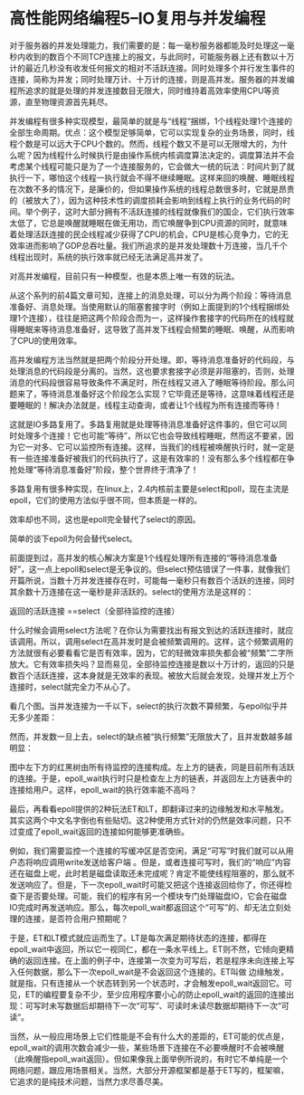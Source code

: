 # 高性能网络编程5–IO复用与并发编程

对于服务器的并发处理能力，我们需要的是：每一毫秒服务器都能及时处理这一毫秒内收到的数百个不同TCP连接上的报文，与此同时，可能服务器上还有数以十万计的最近几秒没有收发任何报文的相对不活跃连接。同时处理多个并行发生事件的连接，简称为并发；同时处理万计、十万计的连接，则是高并发。服务器的并发编程所追求的就是处理的并发连接数目无限大，同时维持着高效率使用CPU等资源，直至物理资源首先耗尽。  

并发编程有很多种实现模型，最简单的就是与“线程”捆绑，1个线程处理1个连接的全部生命周期。优点：这个模型足够简单，它可以实现复杂的业务场景，同时，线程个数是可以远大于CPU个数的。然而，线程个数又不是可以无限增大的，为什么呢？因为线程什么时候执行是由操作系统内核调度算法决定的，调度算法并不会考虑某个线程可能只是为了一个连接服务的，它会做大一统的玩法：时间片到了就执行一下，哪怕这个线程一执行就会不得不继续睡眠。这样来回的唤醒、睡眠线程在次数不多的情况下，是廉价的，但如果操作系统的线程总数很多时，它就是昂贵的（被放大了），因为这种技术性的调度损耗会影响到线程上执行的业务代码的时间。举个例子，这时大部分拥有不活跃连接的线程就像我们的国企，它们执行效率太低了，它总是唤醒就睡眠在做无用功，而它唤醒争到CPU资源的同时，就意味着处理活跃连接的民企线程减少获得了CPU的机会，CPU是核心竞争力，它的无效率进而影响了GDP总吞吐量。我们所追求的是并发处理数十万连接，当几千个线程出现时，系统的执行效率就已经无法满足高并发了。  

对高并发编程，目前只有一种模型，也是本质上唯一有效的玩法。  

从这个系列的前4篇文章可知，连接上的消息处理，可以分为两个阶段：等待消息准备好、消息处理。当使用默认的阻塞套接字时（例如上面提到的1个线程捆绑处理1个连接），往往是把这两个阶段合而为一，这样操作套接字的代码所在的线程就得睡眠来等待消息准备好，这导致了高并发下线程会频繁的睡眠、唤醒，从而影响了CPU的使用效率。  

高并发编程方法当然就是把两个阶段分开处理。即，等待消息准备好的代码段，与处理消息的代码段是分离的。当然，这也要求套接字必须是非阻塞的，否则，处理消息的代码段很容易导致条件不满足时，所在线程又进入了睡眠等待阶段。那么问题来了，等待消息准备好这个阶段怎么实现？它毕竟还是等待，这意味着线程还是要睡眠的！解决办法就是，线程主动查询，或者让1个线程为所有连接而等待！  

这就是IO多路复用了。多路复用就是处理等待消息准备好这件事的，但它可以同时处理多个连接！它也可能“等待”，所以它也会导致线程睡眠，然而这不要紧，因为它一对多、它可以监控所有连接。这样，当我们的线程被唤醒执行时，就一定是有一些连接准备好被我们的代码执行了，这是有效率的！没有那么多个线程都在争抢处理“等待消息准备好”阶段，整个世界终于清净了！  

多路复用有很多种实现，在linux上，2.4内核前主要是select和poll，现在主流是epoll，它们的使用方法似乎很不同，但本质是一样的。  

效率却也不同，这也是epoll完全替代了select的原因。  

简单的谈下epoll为何会替代select。  

前面提到过，高并发的核心解决方案是1个线程处理所有连接的“等待消息准备好”，这一点上epoll和select是无争议的。但select预估错误了一件事，就像我们开篇所说，当数十万并发连接存在时，可能每一毫秒只有数百个活跃的连接，同时其余数十万连接在这一毫秒是非活跃的。select的使用方法是这样的：  

返回的活跃连接 ==select（全部待监控的连接）  

什么时候会调用select方法呢？在你认为需要找出有报文到达的活跃连接时，就应该调用。所以，调用select在高并发时是会被频繁调用的。这样，这个频繁调用的方法就很有必要看看它是否有效率，因为，它的轻微效率损失都会被“频繁”二字所放大。它有效率损失吗？显而易见，全部待监控连接是数以十万计的，返回的只是数百个活跃连接，这本身就是无效率的表现。被放大后就会发现，处理并发上万个连接时，select就完全力不从心了。  

看几个图。当并发连接为一千以下，select的执行次数不算频繁，与epoll似乎并无多少差距：  



然而，并发数一旦上去，select的缺点被“执行频繁”无限放大了，且并发数越多越明显：  

图中左下方的红黑树由所有待监控的连接构成。左上方的链表，同是目前所有活跃的连接。于是，epoll_wait执行时只是检查左上方的链表，并返回左上方链表中的连接给用户。这样，epoll_wait的执行效率能不高吗？  

最后，再看看epoll提供的2种玩法ET和LT，即翻译过来的边缘触发和水平触发。其实这两个中文名字倒也有些贴切。这2种使用方式针对的仍然是效率问题，只不过变成了epoll_wait返回的连接如何能够更准确些。  

例如，我们需要监控一个连接的写缓冲区是否空闲，满足“可写”时我们就可以从用户态将响应调用write发送给客户端 。但是，或者连接可写时，我们的“响应”内容还在磁盘上呢，此时若是磁盘读取还未完成呢？肯定不能使线程阻塞的，那么就不发送响应了。但是，下一次epoll_wait时可能又把这个连接返回给你了，你还得检查下是否要处理。可能，我们的程序有另一个模块专门处理磁盘IO，它会在磁盘IO完成时再发送响应。那么，每次epoll_wait都返回这个“可写”的、却无法立刻处理的连接，是否符合用户预期呢？  

于是，ET和LT模式就应运而生了。LT是每次满足期待状态的连接，都得在epoll_wait中返回，所以它一视同仁，都在一条水平线上。ET则不然，它倾向更精确的返回连接。在上面的例子中，连接第一次变为可写后，若是程序未向连接上写入任何数据，那么下一次epoll_wait是不会返回这个连接的。ET叫做 边缘触发，就是指，只有连接从一个状态转到另一个状态时，才会触发epoll_wait返回它。可见，ET的编程要复杂不少，至少应用程序要小心的防止epoll_wait的返回的连接出现：可写时未写数据后却期待下一次“可写”、可读时未读尽数据却期待下一次“可读”。  

当然，从一般应用场景上它们性能是不会有什么大的差距的，ET可能的优点是，epoll_wait的调用次数会减少一些，某些场景下连接在不必要唤醒时不会被唤醒（此唤醒指epoll_wait返回）。但如果像我上面举例所说的，有时它不单纯是一个网络问题，跟应用场景相关。当然，大部分开源框架都是基于ET写的，框架嘛，它追求的是纯技术问题，当然力求尽善尽美。  
